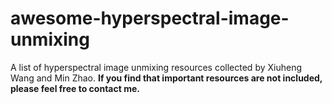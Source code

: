 # awesome-hyperspectral-image-unmixing
A list of hyperspectral image unmixing resources collected by Xiuheng Wang and Min Zhao. **If you find that important resources are not included, please feel free to contact me.**

